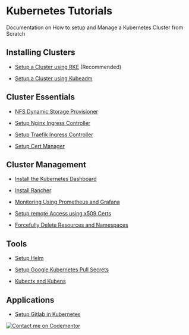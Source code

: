 # Kubernetes Tutorials
Documentation on How to setup and Manage a Kubernetes Cluster from Scratch

## Installing Clusters
- [Setup a Cluster using RKE](rke.md) (Recommended)

- [Setup a Cluster using Kubeadm](installation.md)

## Cluster Essentials

- [NFS Dynamic Storage Provisioner](nfs-storage/Readme.md)

- [Setup Nginx Ingress Controller](ingress/nginx.md)

- [Setup Traefik Ingress Controller](ingress/traefik.md)

- [Setup Cert Manager](cert-manager/Readme.md)

## Cluster Management

- [Install the Kubernetes Dashboard](dashboard/Readme.md)

- [Install Rancher](rancher.md)

- [Monitoring Using Prometheus and Grafana](monitoring/Readme.md)

- [Setup remote Access using x509 Certs](user-access.md)

- [Forcefully Delete Resources and Namespaces](force-delete.md)

## Tools

- [Setup Helm](helm.md)

- [Setup Google Kubernetes Pull Secrets](google-secrets.md)

- [Kubectx and Kubens](kubectx.md)

## Applications

- [Setup Gitlab in Kubernetes](gitlab.md)


[![Contact me on Codementor](https://www.codementor.io/m-badges/odytrice/find-me-on-cm-b.svg)](https://www.codementor.io/@odytrice?refer=badge)
